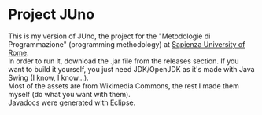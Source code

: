 # Project JUno
This is my version of JUno, the project for the "Metodologie di Programmazione" (programming methodology) at [Sapienza University of Rome](https://www.studiareinformatica.uniroma1.it/).  
In order to run it, download the .jar file from the releases section. If you want to build it yourself, you just need JDK/OpenJDK as it's made with Java Swing (I know, I know...).  
Most of the assets are from Wikimedia Commons, the rest I made them myself (do what you want with them).  
Javadocs were generated with Eclipse.  

